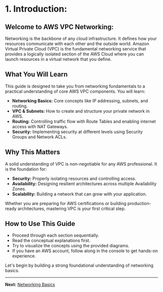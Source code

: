 # 1. Introduction:

## Welcome to AWS VPC Networking:

Networking is the backbone of any cloud infrastructure. It defines how your resources communicate with each other and the outside world. Amazon Virtual Private Cloud (VPC) is the fundamental networking service that provides a logically isolated section of the AWS Cloud where you can launch resources in a virtual network that you define.

## What You Will Learn

This guide is designed to take you from networking fundamentals to a practical understanding of core AWS VPC components. You will learn:

- **Networking Basics:** Core concepts like IP addressing, subnets, and routing.
- **VPC & Subnets:** How to create and structure your private network in AWS.
- **Routing:** Controlling traffic flow with Route Tables and enabling internet access with NAT Gateways.
- **Security:** Implementing security at different levels using Security Groups and Network ACLs.

## Why This Matters

A solid understanding of VPC is non-negotiable for any AWS professional. It is the foundation for:
- **Security:** Properly isolating resources and controlling access.
- **Availability:** Designing resilient architectures across multiple Availability Zones.
- **Scalability:** Building a network that can grow with your application.

Whether you are preparing for AWS certifications or building production-ready architectures, mastering VPC is your first critical step.

## How to Use This Guide

- Proceed through each section sequentially.
- Read the conceptual explanations first.
- Try to visualize the concepts using the provided diagrams.
- If you have an AWS account, follow along in the console to get hands-on experience.

Let's begin by building a strong foundational understanding of networking basics.

---

**Next:** [Networking Basics](../SECTION-2-NETWORKING-IN-CLOUD/02-networking-basics.md)
